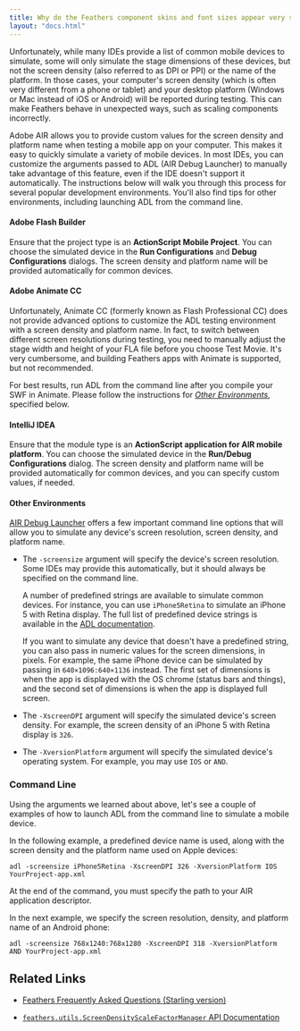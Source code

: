 ```yaml
---
title: Why do the Feathers component skins and font sizes appear very small when simulating a mobile device on my computer? (Starling version)
layout: "docs.html"
---
```


Unfortunately, while many IDEs provide a list of common mobile devices to simulate, some will only simulate the stage dimensions of these devices, but not the screen density (also referred to as DPI or PPI) or the name of the platform. In those cases, your computer's screen density (which is often very different from a phone or tablet) and your desktop platform (Windows or Mac instead of iOS or Android) will be reported during testing. This can make Feathers behave in unexpected ways, such as scaling components incorrectly.

Adobe AIR allows you to provide custom values for the screen density and platform name when testing a mobile app on your computer. This makes it easy to quickly simulate a variety of mobile devices. In most IDEs, you can customize the arguments passed to ADL (AIR Debug Launcher) to manually take advantage of this feature, even if the IDE doesn't support it automatically. The instructions below will walk you through this process for several popular development environments. You'll also find tips for other environments, including launching ADL from the command line.

#### Adobe Flash Builder

Ensure that the project type is an **ActionScript Mobile Project**. You can choose the simulated device in the **Run Configurations** and **Debug Configurations** dialogs. The screen density and platform name will be provided automatically for common devices.

#### Adobe Animate CC

Unfortunately, Animate CC (formerly known as Flash Professional CC) does not provide advanced options to customize the ADL testing environment with a screen density and platform name. In fact, to switch between different screen resolutions during testing, you need to manually adjust the stage width and height of your FLA file before you choose Test Movie. It's very cumbersome, and building Feathers apps with Animate is supported, but not recommended.

For best results, run ADL from the command line after you compile your SWF in Animate. Please follow the instructions for [_Other Environments_](#other-environments), specified below.

#### IntelliJ IDEA

Ensure that the module type is an **ActionScript application for AIR mobile platform**. You can choose the simulated device in the **Run/Debug Configurations** dialog. The screen density and platform name will be provided automatically for common devices, and you can specify custom values, if needed.

#### Other Environments

[AIR Debug Launcher](http://help.adobe.com/en_US/air/build/WSfffb011ac560372f-6fa6d7e0128cca93d31-8000.html) offers a few important command line options that will allow you to simulate any device's screen resolution, screen density, and platform name.

- The `-screensize` argument will specify the device's screen resolution. Some IDEs may provide this automatically, but it should always be specified on the command line.

  A number of predefined strings are available to simulate common devices. For instance, you can use `iPhone5Retina` to simulate an iPhone 5 with Retina display. The full list of predefined device strings is available in the [ADL documentation](http://help.adobe.com/en_US/air/build/WSfffb011ac560372f-6fa6d7e0128cca93d31-8000.html).

  If you want to simulate any device that doesn't have a predefined string, you can also pass in numeric values for the screen dimensions, in pixels. For example, the same iPhone device can be simulated by passing in `640×1096:640×1136` instead. The first set of dimensions is when the app is displayed with the OS chrome (status bars and things), and the second set of dimensions is when the app is displayed full screen.

- The `-XscreenDPI` argument will specify the simulated device's screen density. For example, the screen density of an iPhone 5 with Retina display is `326`.

- The `-XversionPlatform` argument will specify the simulated device's operating system. For example, you may use `IOS` or `AND`.

### Command Line

Using the arguments we learned about above, let's see a couple of examples of how to launch ADL from the command line to simulate a mobile device.

In the following example, a predefined device name is used, along with the screen density and the platform name used on Apple devices:

```code
adl -screensize iPhone5Retina -XscreenDPI 326 -XversionPlatform IOS YourProject-app.xml
```

At the end of the command, you must specify the path to your AIR application descriptor.

In the next example, we specify the screen resolution, density, and platform name of an Android phone:

```code
adl -screensize 768x1240:768x1280 -XscreenDPI 318 -XversionPlatform AND YourProject-app.xml
```

## Related Links

- [Feathers Frequently Asked Questions (Starling version)](./index.md)

- [`feathers.utils.ScreenDensityScaleFactorManager` API Documentation](/api-reference/feathers/utils/ScreenDensityScaleFactorManager.html)
